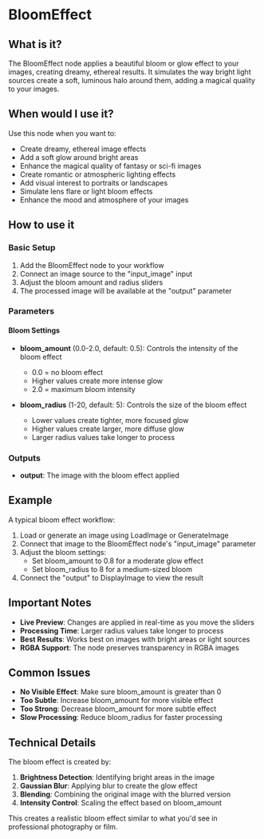 # BloomEffect

## What is it?

The BloomEffect node applies a beautiful bloom or glow effect to your images, creating dreamy, ethereal results. It simulates the way bright light sources create a soft, luminous halo around them, adding a magical quality to your images.

## When would I use it?

Use this node when you want to:

- Create dreamy, ethereal image effects
- Add a soft glow around bright areas
- Enhance the magical quality of fantasy or sci-fi images
- Create romantic or atmospheric lighting effects
- Add visual interest to portraits or landscapes
- Simulate lens flare or light bloom effects
- Enhance the mood and atmosphere of your images

## How to use it

### Basic Setup

1. Add the BloomEffect node to your workflow
1. Connect an image source to the "input_image" input
1. Adjust the bloom amount and radius sliders
1. The processed image will be available at the "output" parameter

### Parameters

#### Bloom Settings

- **bloom_amount** (0.0-2.0, default: 0.5): Controls the intensity of the bloom effect

    - 0.0 = no bloom effect
    - Higher values create more intense glow
    - 2.0 = maximum bloom intensity

- **bloom_radius** (1-20, default: 5): Controls the size of the bloom effect

    - Lower values create tighter, more focused glow
    - Higher values create larger, more diffuse glow
    - Larger radius values take longer to process

### Outputs

- **output**: The image with the bloom effect applied

## Example

A typical bloom effect workflow:

1. Load or generate an image using LoadImage or GenerateImage
1. Connect that image to the BloomEffect node's "input_image" parameter
1. Adjust the bloom settings:
    - Set bloom_amount to 0.8 for a moderate glow effect
    - Set bloom_radius to 8 for a medium-sized bloom
1. Connect the "output" to DisplayImage to view the result

## Important Notes

- **Live Preview**: Changes are applied in real-time as you move the sliders
- **Processing Time**: Larger radius values take longer to process
- **Best Results**: Works best on images with bright areas or light sources
- **RGBA Support**: The node preserves transparency in RGBA images

## Common Issues

- **No Visible Effect**: Make sure bloom_amount is greater than 0
- **Too Subtle**: Increase bloom_amount for more visible effect
- **Too Strong**: Decrease bloom_amount for more subtle effect
- **Slow Processing**: Reduce bloom_radius for faster processing

## Technical Details

The bloom effect is created by:

1. **Brightness Detection**: Identifying bright areas in the image
1. **Gaussian Blur**: Applying blur to create the glow effect
1. **Blending**: Combining the original image with the blurred version
1. **Intensity Control**: Scaling the effect based on bloom_amount

This creates a realistic bloom effect similar to what you'd see in professional photography or film.
